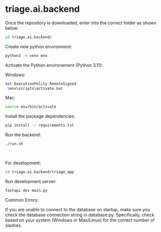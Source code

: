 # triage.ai.backend

Once the repository is downloaded, enter into the correct folder as shown below:

```bash
cd triage.ai.backend/
```

Create new python environment:

```bash
python3 -m venv env
```

Activate the Python environement (Python 3.11):

Windows:
```powershell
Set ExecutionPolity RemoteSigned
.\env\scripts\activate.bat
```

Mac:
```bash
source env/bin/activate
```

Install the package dependencies:

```bash
pip install -r requirements.txt
```

Run the backend:

```bash
./run.sh
```

<br>

For development:

```bash
cd triage.ai.backend/triage_app
```

Run development server:

```bash
fastapi dev main.py
```

Common Errors:

If you are unable to connect to the database on startup, make sure you check the database connection string in database.py. Specifically, check based on your system (Windows or Max/Linux) for the correct number of slashes.